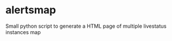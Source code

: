 alertsmap
=========

Small python script to generate a HTML page of multiple livestatus instances map